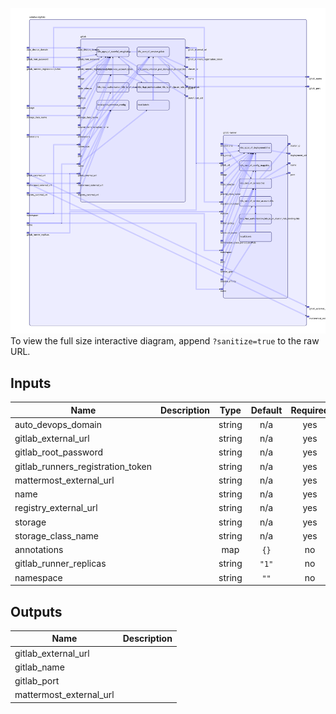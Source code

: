 <img src="diagram.svg"/>To view the full size interactive diagram, append ```?sanitize=true``` to the raw URL.

## Inputs

| Name | Description | Type | Default | Required |
|------|-------------|:----:|:-----:|:-----:|
| auto\_devops\_domain |  | string | n/a | yes |
| gitlab\_external\_url |  | string | n/a | yes |
| gitlab\_root\_password |  | string | n/a | yes |
| gitlab\_runners\_registration\_token |  | string | n/a | yes |
| mattermost\_external\_url |  | string | n/a | yes |
| name |  | string | n/a | yes |
| registry\_external\_url |  | string | n/a | yes |
| storage |  | string | n/a | yes |
| storage\_class\_name |  | string | n/a | yes |
| annotations |  | map | `{}` | no |
| gitlab\_runner\_replicas |  | string | `"1"` | no |
| namespace |  | string | `""` | no |

## Outputs

| Name | Description |
|------|-------------|
| gitlab\_external\_url |  |
| gitlab\_name |  |
| gitlab\_port |  |
| mattermost\_external\_url |  |

